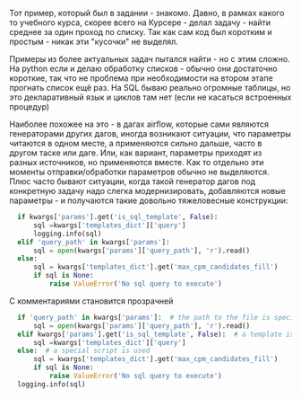 Тот пример, который был в задании - знакомо. Давно, в рамках какого то учебного курса, скорее всего на Курсере - делал задачу - найти среднее за один проход по списку. Так как сам код был коротким и простым - никак эти "кусочки" не выделял.

Примеры из более актуальных задач пытался найти - но с этим сложно. На python если и делаю обработку списков - обычно они достаточно короткие, так что не проблема при необходимости на втором этапе прогнать список ещё раз.
На SQL бываю реально огромные таблицы, но это декларативный язык и циклов там нет (если не касаться встроенных процедур)

Наиболее похожее на это - в дагах airflow, которые сами являются генераторами других дагов, иногда возникают ситуации, что параметры читаются в одном месте, а применяются сильно дальше, часто в другом таске или даге. Или, как вариант, параметры приходят из разных источников, но применяются вместе. Как то отдельно эти моменты отправки/обработки параметров обычно не выделяются. Плюс часто бывают ситуации, когда такой генератор дагов под конкретную задачу надо слегка модернизировать, добавляются новые параметры - и получаются такие довольно тяжеловесные конструкции:

```python
  if kwargs['params'].get('is_sql_template', False):
      sql =kwargs['templates_dict']['query']
      logging.info(sql)
  elif 'query_path' in kwargs['params']:
      sql = open(kwargs['params']['query_path'], 'r').read()
  else:
      sql = kwargs['templates_dict'].get('max_cpm_candidates_fill')
      if sql is None:
          raise ValueError('No sql query to execute')
```

С комментариями становится прозрачней

```python
  if 'query_path' in kwargs['params']:  # the path to the file is specified
      sql = open(kwargs['params']['query_path'], 'r').read()
  elif kwargs['params'].get('is_sql_template', False):  # a template is used
      sql =kwargs['templates_dict']['query']
  else:  # a special script is used
      sql = kwargs['templates_dict'].get('max_cpm_candidates_fill')
      if sql is None:
          raise ValueError('No sql query to execute')
  logging.info(sql)
```
